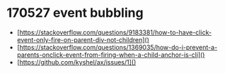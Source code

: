 # 170527 event bubbling
- [https://stackoverflow.com/questions/9183381/how-to-have-click-event-only-fire-on-parent-div-not-children]()
- [https://stackoverflow.com/questions/1369035/how-do-i-prevent-a-parents-onclick-event-from-firing-when-a-child-anchor-is-cli]()
- [https://github.com/kyshel/ax/issues/1]()

